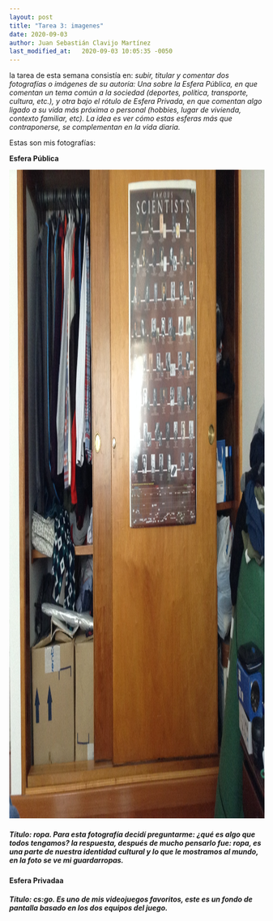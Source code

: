 ```yaml
---
layout: post
title: "Tarea 3: imagenes"
date: 2020-09-03
author: Juan Sebastián Clavijo Martínez
last_modified_at:   2020-09-03 10:05:35 -0050
---
```

la tarea de esta semana consistía en:  *subir, titular y comentar dos fotografías o imágenes de su autoría: Una sobre la Esfera Pública, en que comentan un tema común a la sociedad (deportes, política, transporte, cultura, etc.), y otra bajo el rótulo de Esfera Privada, en que comentan algo ligado a su vida más próxima o personal (hobbies, lugar de vivienda, contexto familiar, etc). La idea es ver cómo estas esferas más que contraponerse,  se complementan en la vida diaria.*

Estas son mis fotografías:

**Esfera Pública**
<p align="center">
  <img width="720" height="1280" src="https://raw.githubusercontent.com/jclavijomartinez/jclavijomartinez.github.io/gh-pages/images/IMG_0479.JPG">
</p>

#####  Título: ropa. Para esta fotografía decidí preguntarme: ¿qué es algo que todos tengamos? la respuesta, después de mucho pensarlo fue: ropa, es una parte de nuestra identidad cultural y lo que le mostramos al mundo, en la foto se ve mi guardarropas.

**Esfera Privadaa**
<p align="center">
  <!--  <img width="720" height="1080" src="https://i.pinimg.com/originals/30/ab/6c/30ab6c1a569786ed5883cdbec4ad79e5.jpg"> -->
</p>

#####  Título: cs:go. Es uno de mis videojuegos favoritos, este es un fondo de pantalla basado en los dos equipos del juego.
